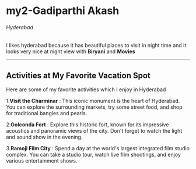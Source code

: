 # my2-Gadiparthi Akash
###### Hyderabad
I likes hyderabad because it has beautiful places to visit in night time and it looks very nice at night view with **Biryani** and **Movies**
 
 ---
## Activities at My Favorite Vacation Spot

Here are some of my favorite activities which I enjoy in Hyderabad

1.**Visit the Charminar** : This iconic monument is the heart of Hyderabad. You can explore the surrounding markets, try some street food, and shop for traditional bangles and pearls.

2.**Golconda Fort** : Explore this historic fort, known for its impressive acoustics and panoramic views of the city. Don't forget to watch the light and sound show in the evening.

3.**Ramoji Film City** : Spend a day at the world's largest integrated film studio complex. You can take a studio tour, watch live film shootings, and enjoy various entertainment shows.
